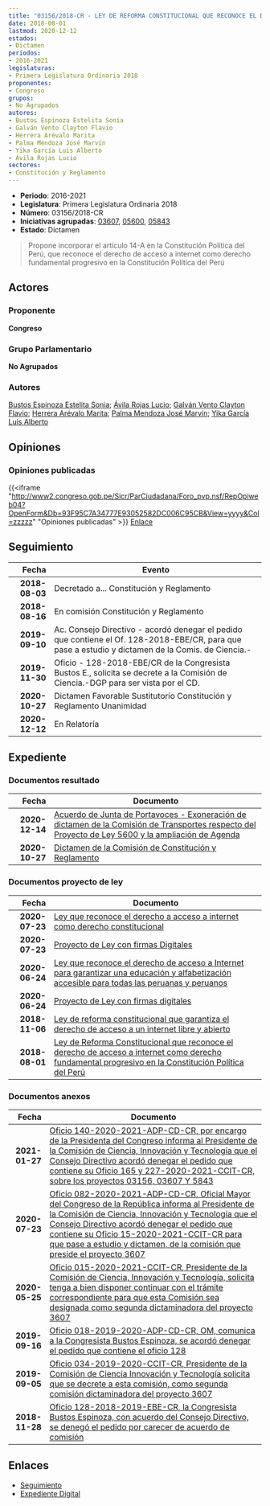 ```yaml
---
title: "03156/2018-CR - LEY DE REFORMA CONSTITUCIONAL QUE RECONOCE EL DERECHO DE ACCESO A INTERNET COMO DERECHO FUNDAMENTAL PROGRESIVO EN LA CONSTITUCIÓN POLÍTICA DEL PERÚ"
date: 2018-08-01
lastmod: 2020-12-12
estados:
- Dictamen
periodos:
- 2016-2021
legislaturas:
- Primera Legislatura Ordinaria 2018
proponentes:
- Congreso
grupos:
- No Agrupados
autores:
- Bustos Espinoza Estelita Sonia
- Galván Vento Clayton Flavio
- Herrera Arévalo Marita
- Palma Mendoza José Marvín
- Yika García Luis Alberto
- Ávila Rojas Lucio
sectores:
- Constitución y Reglamento
---
```

- **Periodo**: 2016-2021
- **Legislatura**: Primera Legislatura Ordinaria 2018
- **Número**: 03156/2018-CR
- **Iniciativas agrupadas**: [03607](../../03600/03607), [05600](../../05600/05600), [05843](../../05800/05843)
- **Estado**: Dictamen

> Propone incorporar el artículo 14-A en la Constitución Política del Perú, que reconoce el derecho de acceso a internet como derecho fundamental progresivo en la Constitución Política del Perú


## Actores

### Proponente

**Congreso**

### Grupo Parlamentario

**No Agrupados**

### Autores

[Bustos Espinoza Estelita Sonia](mailto:mailto:ebustos@congreso.gob.pe); [Ávila Rojas Lucio](mailto:mailto:lavilar@congreso.gob.pe); [Galván Vento Clayton Flavio](mailto:mailto:cgalvan@congreso.gob.pe); [Herrera Arévalo Marita](mailto:mailto:mherrera@congreso.gob.pe); [Palma Mendoza José Marvín](mailto:mailto:jpalma@congreso.gob.pe); [Yika García Luis Alberto](mailto:mailto:lyika@congreso.gob.pe)

## Opiniones

### Opiniones publicadas

{{<iframe "http://www2.congreso.gob.pe/Sicr/ParCiudadana/Foro_pvp.nsf/RepOpiweb04?OpenForm&Db=93F95C7A34777E93052582DC006C95CB&View=yyyy&Col=zzzzz" "Opiniones publicadas" >}}
[Enlace](http://www2.congreso.gob.pe/Sicr/ParCiudadana/Foro_pvp.nsf/RepOpiweb04?OpenForm&Db=93F95C7A34777E93052582DC006C95CB&View=yyyy&Col=zzzzz)


## Seguimiento

| Fecha | Evento |
|------:|--------|
| **2018-08-03** | Decretado a... Constitución y Reglamento |
| **2018-08-16** | En comisión Constitución y Reglamento |
| **2019-09-10** | Ac. Consejo Directivo - acordó denegar el pedido que contiene el Of. 128-2018-EBE/CR, para que pase a estudio y dictamen de la Comis. de Ciencia.- |
| **2019-11-30** | Oficio - 128-2018-EBE/CR de la Congresista Bustos E., solicita se decrete a la Comisión de Ciencia.-DGP para ser vista por el CD. |
| **2020-10-27** | Dictamen Favorable Sustitutorio Constitución y Reglamento Unanimidad |
| **2020-12-12** | En Relatoría |

## Expediente

### Documentos resultado

| Fecha | Documento |
|------:|-----------|
| **2020-12-14** | [Acuerdo de Junta de Portavoces - Exoneración de dictamen de la Comisión de Transportes respecto del Proyecto de Ley 5600 y la ampliación de Agenda](http://www.leyes.congreso.gob.pe/Documentos/2016_2021/Acuerdos/Junta_Portavoces/AJP03156-20201214.pdf) |
| **2020-10-27** | [Dictamen de la Comisión de Constitución y Reglamento](http://www.leyes.congreso.gob.pe/Documentos/2016_2021/Dictamenes/Proyectos_de_Ley/03156DC04MAY20201027.pdf) |

### Documentos proyecto de ley

| Fecha | Documento |
|------:|-----------|
| **2020-07-23** | [Ley que reconoce el derecho a acceso a internet como derecho constitucional](http://www.leyes.congreso.gob.pe/Documentos/2016_2021/Proyectos_de_Ley_y_de_Resoluciones_Legislativas/PL05843-20200723.pdf) |
| **2020-07-23** | [Proyecto de Ley con firmas Digitales](http://www.leyes.congreso.gob.pe/Documentos/2016_2021/Proyectos_de_Ley_y_de_Resoluciones_Legislativas/Proyectos_Firmas_digitales/PL05843.pdf) |
| **2020-06-24** | [Ley que reconoce el derecho de acceso a Internet para garantizar una educación y alfabetización accesible para todas las peruanas y peruanos](http://www.leyes.congreso.gob.pe/Documentos/2016_2021/Proyectos_de_Ley_y_de_Resoluciones_Legislativas/PL05600-20200624.pdf) |
| **2020-06-24** | [Proyecto de Ley con firmas digitales](http://www.leyes.congreso.gob.pe/Documentos/2016_2021/Proyectos_de_Ley_y_de_Resoluciones_Legislativas/Proyectos_Firmas_digitales/PL05600.pdf) |
| **2018-11-06** | [Ley de reforma constitucional que garantiza el derecho de acceso a un internet libre y abierto](http://www.leyes.congreso.gob.pe/Documentos/2016_2021/Proyectos_de_Ley_y_de_Resoluciones_Legislativas/PL0360720181106.pdf) |
| **2018-08-01** | [Ley de Reforma Constitucional que reconoce el derecho de acceso a internet como derecho fundamental progresivo en la Constitución Política del Perú](http://www.leyes.congreso.gob.pe/Documentos/2016_2021/Proyectos_de_Ley_y_de_Resoluciones_Legislativas/PL0315620180801.pdf) |

### Documentos anexos

| Fecha | Documento |
|------:|-----------|
| **2021-01-27** | [Oficio 140-2020-2021-ADP-CD-CR, por encargo de la Presidenta del Congreso informa al Presidente de la Comisión de Ciencia, Innovación y Tecnología que el Consejo Directivo acordó denegar el pedido que contiene su Oficio 165 y 227-2020-2021-CCIT-CR, sobre los proyectos 03156, 03607 Y 5843](https://leyes.congreso.gob.pe/Documentos/2016_2021/Oficios/Oficialia_Mayor/OFICIO-140-2020-2021-ADP-CD-CR.pdf) |
| **2020-07-23** | [Oficio 082-2020-2021-ADP-CD-CR, Oficial Mayor del Congreso de la República informa al Presidente de la Comisión de Ciencia, Innovación y Tecnología que el Consejo Directivo acordó denegar el pedido que contiene su Oficio 15-2020-2021-CCIT-CR para que pase a estudio y dictamen, de la comisión que preside el proyecto 3607](http://www.leyes.congreso.gob.pe/Documentos/2016_2021/Oficios/Oficialia_Mayor/OFICIO-082-2020-2021-ADP-CD-CR.pdf) |
| **2020-05-25** | [Oficio 015-2020-2021-CCIT-CR, Presidente de la Comisión de Ciencia, Innovación y Tecnología, solicita tenga a bien disponer continuar con el trámite correspondiente para que esta Comisión sea designada como segunda dictaminadora del proyecto 3607](http://www.leyes.congreso.gob.pe/Documentos/2016_2021/Consejo_Directivo/Documentos_de_Congresistas/OFICIO-015-2020-2021-CCIT-CR.pdf) |
| **2019-09-16** | [Oficio 018-2019-2020-ADP-CD-CR, OM, comunica a la Congresista Bustos Espinoza, se acordó denegar el pedido que contiene el oficio 128](http://www.leyes.congreso.gob.pe/Documentos/2016_2021/Oficios/Oficialia_Mayor/OFICIO-018-2019-2020-ADP-CD-CR.pdf) |
| **2019-09-05** | [Oficio 034-2019-2020-CCIT-CR, Presidente de la Comisión de Ciencia Innovación y Tecnología solicita que se decrete a esta comisión, como segunda comisión dictaminadora del proyecto 3607](http://www.leyes.congreso.gob.pe/Documentos/2016_2021/Oficios/Comisiones_Ordinarias/OFICIO-034-2019-2020-CCIT-CR.pdf) |
| **2018-11-28** | [Oficio 128-2018-2019-EBE-CR, la Congresista Bustos Espinoza, con acuerdo del Consejo Directivo, se denegó el pedido por carecer de acuerdo de comisión](http://www.leyes.congreso.gob.pe/Documentos/2016_2021/Consejo_Directivo/Pedidos_Pase_a_Comision/OFICIO-128-2018-EBE-CR.pdf) |

## Enlaces

- [Seguimiento](http://www2.congreso.gob.pe/Sicr/TraDocEstProc/CLProLey2016.nsf/f7fff46988ca05b1052578e100829cc7/5640f68e018ca100052582dc00700ba1?OpenDocument)
- [Expediente Digital](http://www2.congreso.gob.pe/Sicr/TraDocEstProc/Expvirt_2011.nsf/visbusqptramdoc1621/03156?opendocument)

